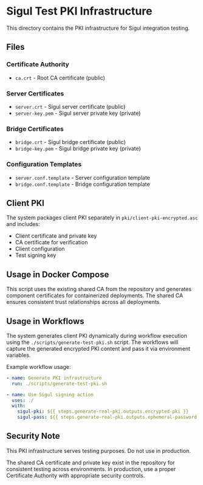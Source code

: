 <!--
SPDX-License-Identifier: Apache-2.0
SPDX-FileCopyrightText: 2025 The Linux Foundation
-->

# Sigul Test PKI Infrastructure

This directory contains the PKI infrastructure for Sigul integration testing.

## Files

### Certificate Authority

- `ca.crt` - Root CA certificate (public)

### Server Certificates

- `server.crt` - Sigul server certificate (public)
- `server-key.pem` - Sigul server private key (private)

### Bridge Certificates

- `bridge.crt` - Sigul bridge certificate (public)
- `bridge-key.pem` - Sigul bridge private key (private)

### Configuration Templates

- `server.conf.template` - Server configuration template
- `bridge.conf.template` - Bridge configuration template

## Client PKI

The system packages client PKI separately in `pki/client-pki-encrypted.asc` and includes:

- Client certificate and private key
- CA certificate for verification
- Client configuration
- Test signing key

## Usage in Docker Compose

This script uses the existing shared CA from the repository and generates
component certificates for containerized deployments. The shared CA ensures
consistent trust relationships across all deployments.

## Usage in Workflows

The system generates client PKI dynamically during workflow execution using the
`./scripts/generate-test-pki.sh` script. The workflows will capture the
generated encrypted PKI content and pass it via environment variables.

Example workflow usage:

```yaml
- name: Generate PKI infrastructure
  run: ./scripts/generate-test-pki.sh

- name: Use Sigul signing action
  uses: ./
  with:
    sigul-pki: ${{ steps.generate-real-pki.outputs.encrypted-pki }}
    sigul-pass: ${{ steps.generate-real-pki.outputs.ephemeral-password }}
```

## Security Note

This PKI infrastructure serves testing purposes. Do not use in production.

The shared CA certificate and private key exist in the repository for
consistent testing across environments. In production, use a proper Certificate
Authority with appropriate security controls.
